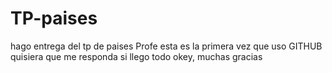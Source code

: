 # TP-paises
hago entrega del tp de paises
Profe esta es la primera vez que uso GITHUB quisiera que me responda si llego todo okey, muchas gracias

